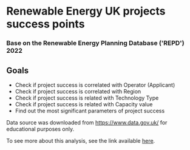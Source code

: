 # Renewable Energy UK projects success points
### Base on the Renewable Energy Planning Database ('REPD') 2022



## Goals


- Check if project success is correlated with Operator (Applicant)
- Check if project success is correlated with Region
- Check if project success is related with Technology Type
- Check if project success is related with Capacity value
- Find out the most significant parameters of project success

Data source was downloaded from https://www.data.gov.uk/ for educational purposes only.

To see more about this analysis, see the link available [here](https://medium.com/@tymofii.serhiienko/renewable-energy-uk-projects-success-points-7bf14b97ae7a).

